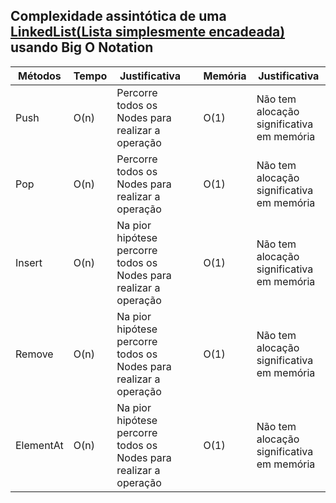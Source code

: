 ## Complexidade assintótica de uma <U>LinkedList(Lista simplesmente encadeada)</u> usando Big O Notation

| Métodos   | Tempo | Justificativa                                                     | | Memória | Justificativa                             |
|-----------|-------|-------------------------------------------------------------------|-|---------|-------------------------------------------|
| Push      | O(n)  | Percorre todos os Nodes para realizar a operação                  | | O(1)    | Não tem alocação significativa em memória |
| Pop       | O(n)  | Percorre todos os Nodes para realizar a operação                  | | O(1)    | Não tem alocação significativa em memória |
| Insert    | O(n)  | Na pior hipótese percorre todos os Nodes para realizar a operação | | O(1)    | Não tem alocação significativa em memória |
| Remove    | O(n)  | Na pior hipótese percorre todos os Nodes para realizar a operação | | O(1)    | Não tem alocação significativa em memória |
| ElementAt | O(n)  | Na pior hipótese percorre todos os Nodes para realizar a operação | | O(1)    | Não tem alocação significativa em memória |
